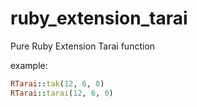 # ruby_extension_tarai

Pure Ruby Extension Tarai function

example:

```ruby
RTarai::tak(12, 6, 0)
RTarai::tarai(12, 6, 0)
```
